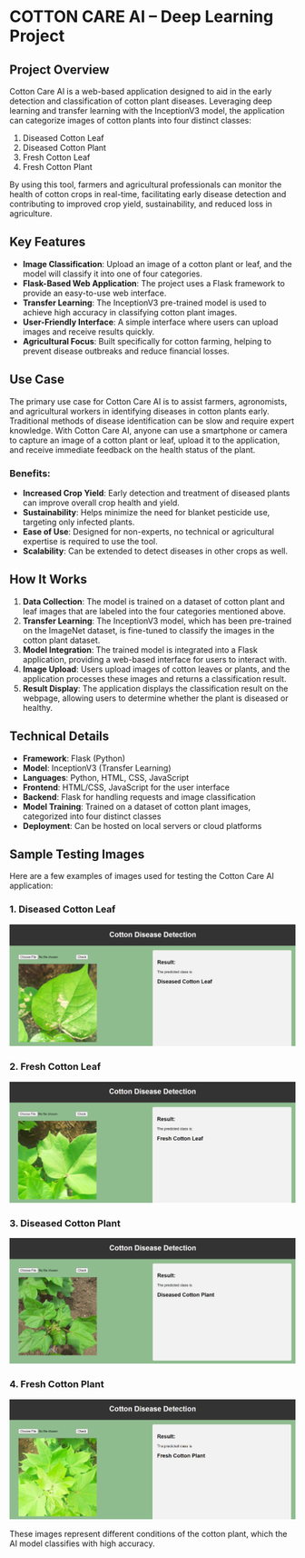 # COTTON CARE AI – Deep Learning Project

## Project Overview
Cotton Care AI is a web-based application designed to aid in the early detection and classification of cotton plant diseases. Leveraging deep learning and transfer learning with the InceptionV3 model, the application can categorize images of cotton plants into four distinct classes:
1. Diseased Cotton Leaf
2. Diseased Cotton Plant
3. Fresh Cotton Leaf
4. Fresh Cotton Plant

By using this tool, farmers and agricultural professionals can monitor the health of cotton crops in real-time, facilitating early disease detection and contributing to improved crop yield, sustainability, and reduced loss in agriculture.

## Key Features
- **Image Classification**: Upload an image of a cotton plant or leaf, and the model will classify it into one of four categories.
- **Flask-Based Web Application**: The project uses a Flask framework to provide an easy-to-use web interface.
- **Transfer Learning**: The InceptionV3 pre-trained model is used to achieve high accuracy in classifying cotton plant images.
- **User-Friendly Interface**: A simple interface where users can upload images and receive results quickly.
- **Agricultural Focus**: Built specifically for cotton farming, helping to prevent disease outbreaks and reduce financial losses.

## Use Case
The primary use case for Cotton Care AI is to assist farmers, agronomists, and agricultural workers in identifying diseases in cotton plants early. Traditional methods of disease identification can be slow and require expert knowledge. With Cotton Care AI, anyone can use a smartphone or camera to capture an image of a cotton plant or leaf, upload it to the application, and receive immediate feedback on the health status of the plant.

### Benefits:
- **Increased Crop Yield**: Early detection and treatment of diseased plants can improve overall crop health and yield.
- **Sustainability**: Helps minimize the need for blanket pesticide use, targeting only infected plants.
- **Ease of Use**: Designed for non-experts, no technical or agricultural expertise is required to use the tool.
- **Scalability**: Can be extended to detect diseases in other crops as well.

## How It Works
1. **Data Collection**: The model is trained on a dataset of cotton plant and leaf images that are labeled into the four categories mentioned above.
2. **Transfer Learning**: The InceptionV3 model, which has been pre-trained on the ImageNet dataset, is fine-tuned to classify the images in the cotton plant dataset.
3. **Model Integration**: The trained model is integrated into a Flask application, providing a web-based interface for users to interact with.
4. **Image Upload**: Users upload images of cotton leaves or plants, and the application processes these images and returns a classification result.
5. **Result Display**: The application displays the classification result on the webpage, allowing users to determine whether the plant is diseased or healthy.

## Technical Details
- **Framework**: Flask (Python)
- **Model**: InceptionV3 (Transfer Learning)
- **Languages**: Python, HTML, CSS, JavaScript
- **Frontend**: HTML/CSS, JavaScript for the user interface
- **Backend**: Flask for handling requests and image classification
- **Model Training**: Trained on a dataset of cotton plant images, categorized into four distinct classes
- **Deployment**: Can be hosted on local servers or cloud platforms

## Sample Testing Images

Here are a few examples of images used for testing the Cotton Care AI application:

### 1. Diseased Cotton Leaf
![Diseased Cotton Leaf](https://github.com/alidaud1/Deep-Learning/blob/main/CottonCareAI/asset1.png?raw=true)

### 2. Fresh Cotton Leaf
![Fresh Cotton Leaf](https://github.com/alidaud1/Deep-Learning/blob/main/CottonCareAI/asset2.png?raw=true)

### 3. Diseased Cotton Plant
![Diseased Cotton Plant](https://github.com/alidaud1/Deep-Learning/blob/main/CottonCareAI/asset4.png?raw=true)

### 4. Fresh Cotton Plant
![Fresh Cotton Plant](https://github.com/alidaud1/Deep-Learning/blob/main/CottonCareAI/asset3.png?raw=true)

These images represent different conditions of the cotton plant, which the AI model classifies with high accuracy.
